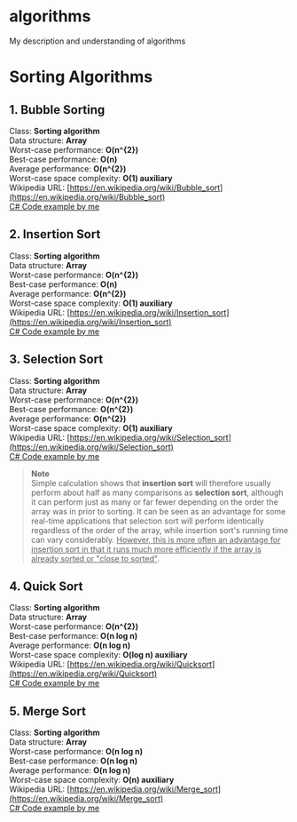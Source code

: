 # algorithms
My description and understanding of algorithms

# Sorting Algorithms
## 1. Bubble Sorting
Class: <b>Sorting algorithm</b> <br>
Data structure:	<b>Array</b> <br>
Worst-case performance: <b>O(n^{2})</b> <br>
Best-case performance: <b>O(n)</b> <br>
Average performance: <b>O(n^{2})</b> <br>
Worst-case space complexity: <b>O(1) auxiliary</b> <br>
Wikipedia URL: [https://en.wikipedia.org/wiki/Bubble_sort](https://en.wikipedia.org/wiki/Bubble_sort)<br>
[C# Code example by me](https://github.com/mkhodary/algorithms/blob/master/Algorithms/Algorithms/Sorting/1_BubbleSort.cs) <br>

## 2. Insertion Sort
Class: <b>Sorting algorithm</b> <br>
Data structure:	<b>Array</b> <br>
Worst-case performance: <b>O(n^{2})</b> <br>
Best-case performance: <b>O(n)</b> <br>
Average performance: <b>O(n^{2})</b> <br>
Worst-case space complexity: <b>O(1) auxiliary</b> <br>
Wikipedia URL: [https://en.wikipedia.org/wiki/Insertion_sort](https://en.wikipedia.org/wiki/Insertion_sort)<br>
[C# Code example by me](https://github.com/mkhodary/algorithms/blob/master/Algorithms/Algorithms/Sorting/2_InsertionSort.cs) <br>

## 3. Selection Sort
Class: <b>Sorting algorithm</b> <br>
Data structure:	<b>Array</b> <br>
Worst-case performance: <b>O(n^{2})</b> <br>
Best-case performance: <b>O(n^{2})</b> <br>
Average performance: <b>O(n^{2})</b> <br>
Worst-case space complexity: <b>O(1) auxiliary</b> <br>
Wikipedia URL: [https://en.wikipedia.org/wiki/Selection_sort](https://en.wikipedia.org/wiki/Selection_sort)<br>
[C# Code example by me](https://github.com/mkhodary/algorithms/blob/master/Algorithms/Algorithms/Sorting/3_SelectionSort.cs) <br>

>**Note**<br>
Simple calculation shows that <b>insertion sort</b> will therefore usually perform about half as many comparisons as <b>selection sort</b>, although it can perform just as many or far fewer depending on the order the array was in prior to sorting. It can be seen as an advantage for some real-time applications that selection sort will perform identically regardless of the order of the array, while insertion sort's running time can vary considerably. <u>However, this is more often an advantage for insertion sort in that it runs much more efficiently if the array is already sorted or "close to sorted"</u>.

## 4. Quick Sort
Class: <b>Sorting algorithm</b> <br>
Data structure:	<b>Array</b> <br>
Worst-case performance: <b>O(n^{2})</b> <br>
Best-case performance: <b>O(n log n)</b> <br>
Average performance: <b>O(n log n)</b> <br>
Worst-case space complexity: <b>O(log n) auxiliary</b> <br>
Wikipedia URL: [https://en.wikipedia.org/wiki/Quicksort](https://en.wikipedia.org/wiki/Quicksort)<br>
[C# Code example by me](https://github.com/mkhodary/algorithms/blob/master/Algorithms/Algorithms/Sorting/4_QuickSort.cs) <br>

## 5. Merge Sort
Class: <b>Sorting algorithm</b> <br>
Data structure:	<b>Array</b> <br>
Worst-case performance: <b>O(n log n)</b> <br>
Best-case performance: <b>O(n log n)</b> <br>
Average performance: <b>O(n log n)</b> <br>
Worst-case space complexity: <b>O(n) auxiliary</b> <br>
Wikipedia URL: [https://en.wikipedia.org/wiki/Merge_sort](https://en.wikipedia.org/wiki/Merge_sort)<br>
[C# Code example by me](https://github.com/mkhodary/algorithms/blob/master/Algorithms/Algorithms/Sorting/5_MergeSort.cs) <br>
